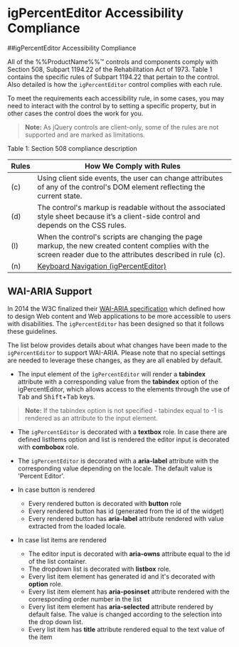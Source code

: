 ﻿<!--
|metadata|
{
    "fileName": "igpercenteditor-accessibility-compliance",
    "controlName": "igEditors",
    "tags": ["Editing","Section 508"]
}
|metadata|
-->

# igPercentEditor Accessibility Compliance



##igPercentEditor Accessibility Compliance


All of the %%ProductName%%™ controls and components comply with Section 508, Subpart 1194.22 of the Rehabilitation Act of 1973. Table 1 contains the specific rules of Subpart 1194.22 that pertain to the control. Also detailed is how the `igPercentEditor` control complies with each rule.

To meet the requirements each accessibility rule, in some cases, you may need to interact with the control by to setting a specific property, but in other cases the control does the work for you.

>**Note:** As jQuery controls are client-only, some of the rules are not supported and are marked as limitations.

Table 1: Section 508 compliance description

Rules|How We Comply with Rules
---|---
(c)| Using client side events, the user can change attributes of any of the control's DOM element reflecting the current state.
(d)|The control's markup is readable without the associated style sheet because it’s a client-side control and depends on the CSS rules.
(l)|When the control's scripts are changing the page markup, the new created content complies with the screen reader due to the attributes described in rule (c).
(n)| [Keyboard Navigation (igPercentEditor)](igPercentEditor-Keyboard-Navigation.html)

## <a id="wai-aria"></a> WAI-ARIA Support

In 2014 the W3C finalized their [WAI-ARIA specification](http://www.w3.org/TR/wai-aria/) which defined how to design Web content and Web applications to be more accessible to users with disabilities. The `igPercentEditor` has been designed so that it follows these guidelines.

The list below provides details about what changes have been made to the `igPercentEditor` to support WAI-ARIA. Please note that no special settings are  needed to leverage these changes, as they are all enabled by default.

- The input element of the `igPercentEditor` will render a <b>tabindex</b> attribute with a corresponding value from the <b>tabindex</b> option of the igPercentEditor, which allows access to the elements through the use of <kbd>Tab</kbd> and <kbd>Shift</kbd>+<kbd>Tab</kbd> keys.

>**Note:** If the tabindex option is not specified - tabindex equal to -1 is rendered as an attribute to the input element.

- The `igPercentEditor` is decorated with a <b>textbox</b> role. In case there are defined listItems option and list is rendered the editor input is decorated with <b>combobox</b> role.

- The `igPercentEditor` is decorated with a <b>aria-label</b> attribute with the corresponding value depending on the locale. The default value is 'Percent Editor'.

- In case button is rendered

    -  Every rendered button is decorated with <b>button</b> role
    - Every rendered button has id (generated from the id of the widget) 
    - Every rendered button has <b>aria-label</b> attribute rendered with value extracted from the loaded locale.
 

- In case list items are rendered

    - The editor input is decorated with <b>aria-owns</b> attribute equal to the id of the list container. 
    - The dropdown list is decorated with <b>listbox</b> role.
    - Every list item element has generated id and it's decorated with <b>option</b> role.
    - Every list item element has <b>aria-posinset</b> attribute rendered with the corresponding order number in the list
    - Every list item element has <b>aria-selected</b> attribute rendered by default false. The value is changed according to the selection into the drop down list.
    - Every list item has <b>title</b> attribute rendered equal to the text value of the item